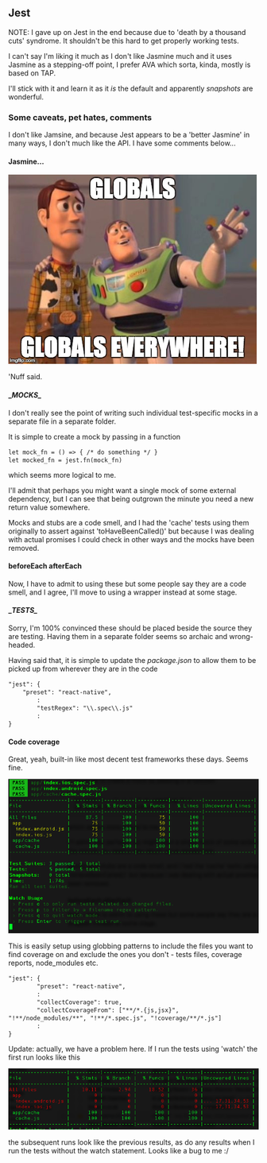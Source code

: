 ## Jest

NOTE: I gave up on Jest in the end because due to 'death by a thousand cuts' syndrome. It shouldn't be this hard to get properly working tests.

I can't say I'm liking it much as I don't like Jasmine much and it uses Jasmine as a stepping-off point, I prefer AVA which sorta, kinda, mostly is based on TAP. 

I'll stick with it and learn it as it *is* the default and apparently *snapshots* are wonderful.

### Some caveats, pet hates, comments
I don't like Jamsine, and because Jest appears to be a 'better Jasmine' in many ways, I don't much like the API. I have some comments below...

#### Jasmine...
![Globals! Globals everywhere](./globals.jpg)

'Nuff said.


#### \__MOCKS\__
I don't really see the point of writing such individual test-specific mocks in a separate file in a separate folder.

It is simple to create a mock by passing in a function

    let mock_fn = () => { /* do something */ }
    let mocked_fn = jest.fn(mock_fn)
    
which seems more logical to me.

I'll admit that perhaps you might want a single mock of some external dependency, but I can see that being outgrown the minute you need a new return value somewhere.

Mocks and stubs are a code smell, and I had the 'cache' tests using them originally to assert against 'toHaveBeenCalled()' but because I was dealing with actual promises I could check in other ways and the mocks have been removed.

#### beforeEach afterEach
Now, I have to admit to using these but some people say they are a code smell, and I agree, I'll move to using a wrapper instead at some stage.
  
#### \__TESTS\__
Sorry, I'm 100% convinced these should be placed beside the source they are testing. Having them in a separate folder seems so archaic and wrong-headed.

Having said that, it is simple to update the *package.json* to allow them to be picked up from wherever they are in the code

    "jest": {
        "preset": "react-native",
            :
            "testRegex": "\\.spec\\.js"
            :
    }

#### Code coverage 
Great, yeah, built-in like most decent test frameworks these days. Seems fine.

![Coverage reports](./coverages.png)

This is easily setup using globbing patterns to include the files you want to find coverage on and exclude the ones you don't - tests files, coverage reports, node_modules etc.

    "jest": {
            "preset": "react-native",
            :
            "collectCoverage": true,
            "collectCoverageFrom": ["**/*.{js,jsx}", "!**/node_modules/**", "!**/*.spec.js", "!coverage/**/*.js"]
            :
    }
    
Update: actually, we have a problem here. If I run the tests using 'watch' the first run looks like this

![Coverage reports](./firstruncover.png)

the subsequent runs look like the previous results, as do any results when I run the tests without the watch statement. Looks like a bug to me :/ 
